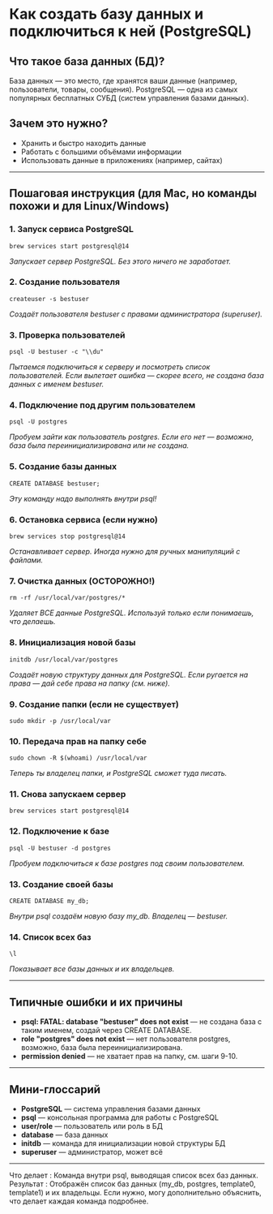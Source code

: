 # Как создать базу данных и подключиться к ней (PostgreSQL)

## Что такое база данных (БД)?
База данных — это место, где хранятся ваши данные (например, пользователи, товары, сообщения). PostgreSQL — одна из самых популярных бесплатных СУБД (систем управления базами данных).

## Зачем это нужно?
- Хранить и быстро находить данные
- Работать с большими объёмами информации
- Использовать данные в приложениях (например, сайтах)

---

## Пошаговая инструкция (для Mac, но команды похожи и для Linux/Windows)

### 1. Запуск сервиса PostgreSQL
```
brew services start postgresql@14
```
_Запускает сервер PostgreSQL. Без этого ничего не заработает._

### 2. Создание пользователя
```
createuser -s bestuser
```
_Создаёт пользователя bestuser с правами администратора (superuser)._ 

### 3. Проверка пользователей
```
psql -U bestuser -c "\\du"
```
_Пытаемся подключиться к серверу и посмотреть список пользователей. Если вылетает ошибка — скорее всего, не создана база данных с именем bestuser._

### 4. Подключение под другим пользователем
```
psql -U postgres
```
_Пробуем зайти как пользователь postgres. Если его нет — возможно, база была переинициализирована или не создана._

### 5. Создание базы данных
```
CREATE DATABASE bestuser;
```
_Эту команду надо выполнять внутри psql!_

### 6. Остановка сервиса (если нужно)
```
brew services stop postgresql@14
```
_Останавливает сервер. Иногда нужно для ручных манипуляций с файлами._

### 7. Очистка данных (ОСТОРОЖНО!)
```
rm -rf /usr/local/var/postgres/*
```
_Удаляет ВСЕ данные PostgreSQL. Используй только если понимаешь, что делаешь._

### 8. Инициализация новой базы
```
initdb /usr/local/var/postgres
```
_Создаёт новую структуру данных для PostgreSQL. Если ругается на права — дай себе права на папку (см. ниже)._ 

### 9. Создание папки (если не существует)
```
sudo mkdir -p /usr/local/var
```

### 10. Передача прав на папку себе
```
sudo chown -R $(whoami) /usr/local/var
```
_Теперь ты владелец папки, и PostgreSQL сможет туда писать._

### 11. Снова запускаем сервер
```
brew services start postgresql@14
```

### 12. Подключение к базе
```
psql -U bestuser -d postgres
```
_Пробуем подключиться к базе postgres под своим пользователем._

### 13. Создание своей базы
```
CREATE DATABASE my_db;
```
_Внутри psql создаём новую базу my_db. Владелец — bestuser._

### 14. Список всех баз
```
\l
```
_Показывает все базы данных и их владельцев._

---

## Типичные ошибки и их причины
- **psql: FATAL: database "bestuser" does not exist** — не создана база с таким именем, создай через CREATE DATABASE.
- **role "postgres" does not exist** — нет пользователя postgres, возможно, база была переинициализирована.
- **permission denied** — не хватает прав на папку, см. шаги 9-10.

---

## Мини-глоссарий
- **PostgreSQL** — система управления базами данных
- **psql** — консольная программа для работы с PostgreSQL
- **user/role** — пользователь или роль в БД
- **database** — база данных
- **initdb** — команда для инициализации новой структуры БД
- **superuser** — администратор, может всё

---

Что делает : Команда внутри psql, выводящая список всех баз данных.
Результат : Отображён список баз данных (my_db, postgres, template0, template1) и их владельцы.
Если нужно, могу дополнительно объяснить, что делает каждая команда подробнее.